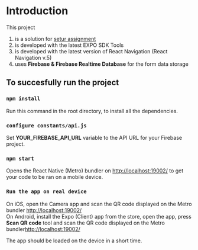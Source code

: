 # Introduction
This project 
1. is a solution for [setur assignment](https://github.com/setur/assessment-mobile-development)<br />
2. is developed with the latest EXPO SDK Tools<br />
3. is developed with the latest version of React Navigation (React Navigation v.5) <br />
4. uses **Firebase & Firebase Realtime Database** for the form data storage<br />

## To succesfully run the project

### `npm install`
Run this command in the root directory, to install all the dependencies.<br />

### `configure constants/api.js`
Set **YOUR_FIREBASE_API_URL** variable to the API URL for your Firebase project.<br />

### `npm start`
Opens the React Native (Metro) bundler on [http://localhost:19002/](http://localhost:19002/) to get your code to be ran on a mobile device.<br />

###  `Run the app on real device`
On iOS, open the Camera app and scan the QR code displayed on the Metro bundler [http://localhost:19002/](http://localhost:19002/)<br />
On Android, install the Expo (Client) app from the store, open the app, press **Scan QR code** tool and scan the QR code displayed on the Metro bundler[http://localhost:19002/](http://localhost:19002/)<br />

The app should be loaded on the device in a short time.